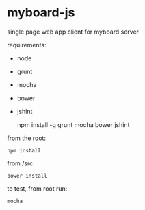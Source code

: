 myboard-js
==========

single page web app client for myboard server

requirements:
* node
* grunt
* mocha
* bower
* jshint

    npm install -g grunt mocha bower jshint

from the root:

    npm install

from /src:

    bower install

to test, from root run:

    mocha

